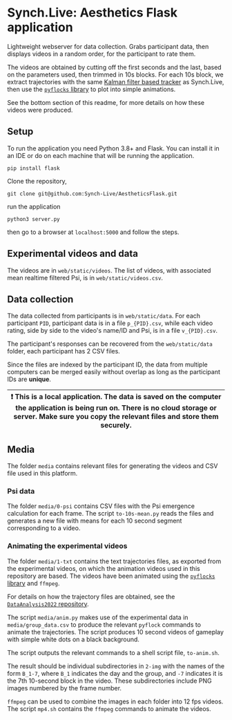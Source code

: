 # Synch.Live: Aesthetics Flask application

Lightweight webserver for data collection. Grabs participant data, then displays
videos in a random order, for the participant to rate them.

The videos are obtained by cutting off the first seconds and the last, based on
the parameters used, then trimmed in 10s blocks. For each 10s block, we extract
trajectories with the same [Kalman filter based tracker](https://github.com/Synch-Live/Synch.Live1.0/blob/main/python/camera/tools/trajectories.py) as Synch.Live, then use the [`pyflocks`
library](https://github.com/mearlboro/flocks) to plot into simple animations.

See the bottom section of this readme, for more details on how these videos
were produced.

## Setup
To run the application you need Python 3.8+ and Flask. You can install it in an
IDE or do on each machine that will be running the application.

```
pip install flask
```

Clone the repository,
```
git clone git@github.com:Synch-Live/AestheticsFlask.git
```
run the application
```
python3 server.py
```
then go to a browser at `localhost:5000` and follow the steps.

## Experimental videos and data
The videos are in `web/static/videos`. The list of videos, with associated mean
realtime filtered Psi, is in `web/static/videos.csv`.

## Data collection
The data collected from participants is in `web/static/data`. For each participant
`PID`, participant data is in a file `p_{PID}.csv`, while each video rating, side
by side to the video's name/ID and Psi, is in a file `v_{PID}.csv`.

The participant's responses can be recovered from the `web/static/data` folder,
each participant has 2 CSV files.

Since the files are indexed by the participant ID, the data from multiple computers
can be merged easily without overlap as long as the participant IDs are **unique**.

| :exclamation: This is a local application. The data is saved on the computer the application is being run on. There is no cloud storage or server. Make sure you copy the relevant files and store them securely.
|-----------------------------------------|


## Media

The folder `media` contains relevant files for generating the videos and CSV
file used in this platform.

### Psi data
The folder `media/0-psi` contains CSV files with the Psi emergence calculation
for each frame. The script `to-10s-mean.py` reads the files and generates a
new file with means for each 10 second segment corresponding to a video.

### Animating the experimental videos
The folder `media/1-txt` contains the text trajectories files, as exported from
the experimental videos, on which the animation videos used in this repository are
based. The videos have been animated using the [`pyflocks` library](https://github.com/mearlboro/flocks) and `ffmpeg`.

For details on how the trajectory files are obtained, see the [`DataAnalysis2022` repository](https://github.com/Synch-Live/DataAnalysis2022).

The script `media/anim.py` makes use of the experimental data in `media/group_data.csv`
to produce the relevant `pyflock` commands to animate the trajectories.
The script produces 10 second videos of gameplay with simple white dots on a
black background.

The script outputs the relevant commands to a shell script file, `to-anim.sh`.

The result should be individual subdirectories in `2-img` with the names of the
form `B_1-7`, where `B_1` indicates the day and the group, and `-7` indicates
it is the 7th 10-second block in the video. These subdirectories include PNG
images numbered by the frame number.

`ffmpeg` can be used to combine the images in each folder into 12 fps videos.
The script `mp4.sh` contains the `ffmpeg` commands to animate the videos.
